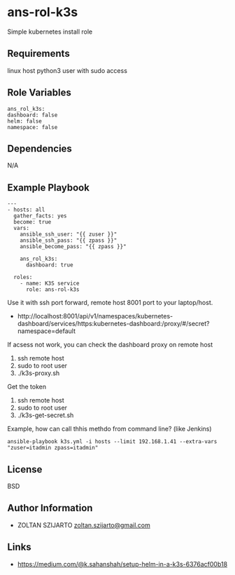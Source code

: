 ans-rol-k3s
=========

Simple kubernetes install role

Requirements
------------

linux host
python3
user with sudo access

Role Variables
--------------

    ans_rol_k3s:
	dashboard: false
	helm: false
	namespace: false

Dependencies
------------

N/A

Example Playbook
----------------

    ---
    - hosts: all
      gather_facts: yes
      become: true
      vars:
        ansible_ssh_user: "{{ zuser }}" 
        ansible_ssh_pass: "{{ zpass }}"
        ansible_become_pass: "{{ zpass }}"
    
        ans_rol_k3s:
          dashboard: true
    
      roles:
        - name: K3S service
          role: ans-rol-k3s

Use it with ssh port forward, remote host 8001 port to your laptop/host.

- http://localhost:8001/api/v1/namespaces/kubernetes-dashboard/services/https:kubernetes-dashboard:/proxy/#/secret?namespace=default

If acsess not work, you can check the dashboard proxy on remote host

1) ssh remote host 
2) sudo to root user
3) ./k3s-proxy.sh

Get the token

1) ssh remote host 
2) sudo to root user
3) ./k3s-get-secret.sh

Example, how can call thhis methdo from command line? (like Jenkins)

    ansible-playbook k3s.yml -i hosts --limit 192.168.1.41 --extra-vars "zuser=itadmin zpass=itadmin"

License
-------

BSD

Author Information
------------------

- ZOLTAN SZIJARTO <zoltan.szijarto@gmail.com>

Links
-----

- https://medium.com/@k.sahanshah/setup-helm-in-a-k3s-6376acf00b18
